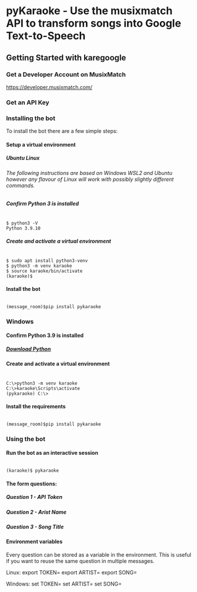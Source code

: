 # pyKaraoke - Use the musixmatch API to transform songs into Google Text-to-Speech

## Getting Started with karegoogle

### Get a Developer Account on MusixMatch
https://developer.musixmatch.com/
### Get an API Key

### Installing the bot
To install the bot there are a few simple steps:
#### Setup a virtual environment
##### Ubuntu Linux 
###### The following instructions are based on Windows WSL2 and Ubuntu however any flavour of Linux will work with possibly slightly different commands.

##### Confirm Python 3 is installed

#####
```console

$ python3 -V
Python 3.9.10

```

##### Create and activate a virtual environment

#####
```console

$ sudo apt install python3-venv
$ python3 -m venv karaoke
$ source karaoke/bin/activate
(karaoke)$

```
#### Install the bot
```console

(message_room)$pip install pykaraoke

```
### Windows

#### Confirm Python 3.9 is installed
##### [Download Python](https://python.org)
#### Create and activate a virtual environment
#####
```console

C:\>python3 -m venv karaoke
C:\>karaoke\Scripts\activate
(pykaraoke) C:\>

```
#### Install the requirements
```console

(message_room)$pip install pykaraoke

```

### Using the bot
#### Run the bot as an interactive session
```console

(karaoke)$ pykaraoke

```
#### The form questions:

##### Question 1 - API Token

##### Question 2 - Arist Name

##### Question 3 - Song Title


#### Environment variables

Every question can be stored as a variable in the environment. This is useful if you want to reuse the same question in multiple messages.

Linux:
export TOKEN=<your token>
export ARTIST=<artist name>
export SONG=<song title>

Windows:
set TOKEN=<your token>
set ARTIST=<artist name>
set SONG=<song title>